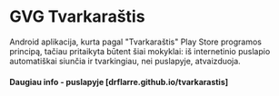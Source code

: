 # GVG Tvarkaraštis
Android aplikacija, kurta pagal "Tvarkaraštis" Play Store programos principą, tačiau pritaikyta būtent šiai mokyklai: iš internetinio puslapio automatiškai siunčia ir tvarkingiau, nei puslapyje, atvaizduoja.

#### Daugiau info - puslapyje [drflarre.github.io/tvarkarastis]
